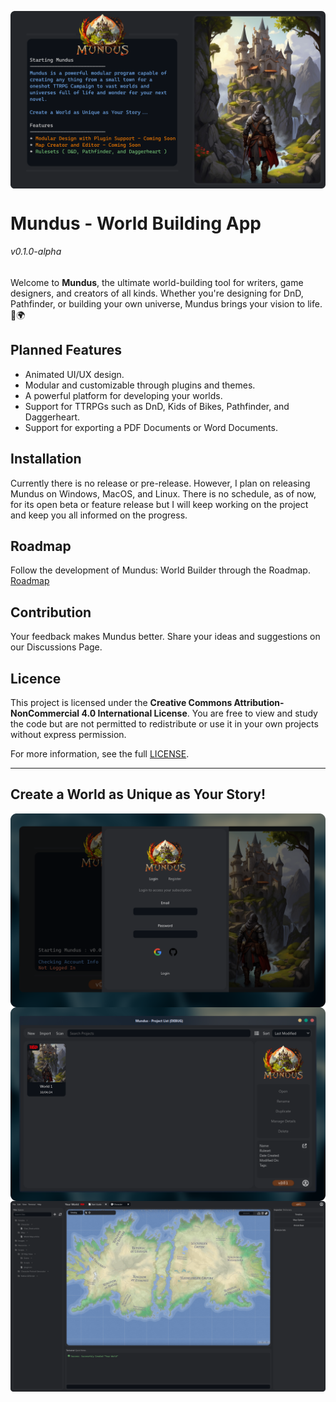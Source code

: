 <img align="center" src="https://github.com/NoahBRostant/Mundus/blob/master/Assets/Splash%20Screen/Github%20Banner.png?raw=true"></img>

# Mundus - World Building App
###### v0.1.0-alpha

Welcome to **Mundus**, the ultimate world-building tool for writers, game designers, and creators of all kinds. Whether you're designing for DnD, Pathfinder, or building your own universe, Mundus brings your vision to life. 🎨🌍


## Planned Features

- Animated UI/UX design.
- Modular and customizable through plugins and themes.
- A powerful platform for developing your worlds.
- Support for TTRPGs such as DnD, Kids of Bikes, Pathfinder, and Daggerheart.
- Support for exporting a PDF Documents or Word Documents.

## Installation

Currently there is no release or pre-release. However, I plan on releasing Mundus on Windows, MacOS, and Linux.
There is no schedule, as of now, for its open beta or feature release but I will keep working on the project and keep you all informed on the progress.

## Roadmap

Follow the development of Mundus: World Builder through the Roadmap.
<a href="https://noahbrostant.github.io/Mundus-Roadmap">Roadmap</a>

## Contribution

Your feedback makes Mundus better. Share your ideas and suggestions on our Discussions Page.

## Licence
This project is licensed under the **Creative Commons Attribution-NonCommercial 4.0 International License**. You are free to view and study the code but are not permitted to redistribute or use it in your own projects without express permission.

For more information, see the full [LICENSE](LICENSE.txt).

---

## Create a World as Unique as Your Story!

<img align="center" src="https://github.com/NoahBRostant/Mundus/blob/master/Assets/Splash%20Screen/Screenshot_1.png?raw=true"></img>
<img align="center" src="https://github.com/NoahBRostant/Mundus/blob/master/Assets/Splash%20Screen/Screenshot_2.png?raw=true"></img>
<img align="center" src="https://github.com/NoahBRostant/Mundus/blob/master/Assets/Splash%20Screen/Frame.png?raw=true"></img>
